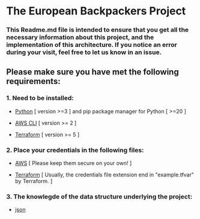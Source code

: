 # The European Backpackers Project
### This Readme.md file is intended to ensure that you get all the necessary information about this project, and the implementation of this architecture. If you notice an error during your visit, feel free to let us know in an issue.

## Please make sure you have met the following requirements:

### 1. Need to be installed:

- [Python](https://www.python.org/downloads/) [ version >=3 ] and pip package manager for Python  [ >=20 ]

- [AWS CLI](https://docs.aws.amazon.com/cli/latest/userguide/getting-started-install.html) [ version >= 2 ]

- [Terraform](https://developer.hashicorp.com/terraform/downloads) [ version >= 5 ]

### 2. Place your credentials in the following files:

- [AWS](aws_credentials_sample.txt) [ Please keep them secure on your own! ]

- [Terraform](/European_Backpackers/tree/main/Terraform%20templates.credentials.txt) [ Usually, the credentials file extension end in "example.tfvar" by Terraform. ]

### 3. The knowlegde of the data structure underlying the project:

- [json](data_structure.json)

